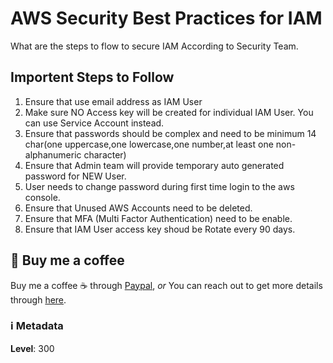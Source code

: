 # AWS Security Best Practices for IAM

What are the steps to flow to secure IAM According to Security Team.

## Importent Steps to Follow

1. Ensure that use email address as IAM User
1. Make sure NO Access key will be created for individual IAM User. You can use Service Account instead.
1. Ensure that passwords should be complex and need to be minimum 14 char(one uppercase,one lowercase,one number,at least one non-alphanumeric character)
1. Ensure that Admin team will provide temporary auto generated password for NEW User.
1. User needs to change password during first time login to the aws console.
1. Ensure that Unused AWS Accounts need to be deleted.
1. Ensure that MFA (Multi Factor Authentication) need to be enable.
1. Ensure that IAM User access key shoud be Rotate every 90 days.

## 👋 Buy me a coffee

Buy me a coffee ☕ through [Paypal](https://paypal.me/valaxy), _or_ You can reach out to get more details through [here](https://youtube.com/c/valaxytechnologies/about).

### ℹ️ Metadata

**Level**: 300

